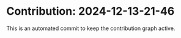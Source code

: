# Contribution: 2024-12-13-21-46
This is an automated commit to keep the contribution graph active.
